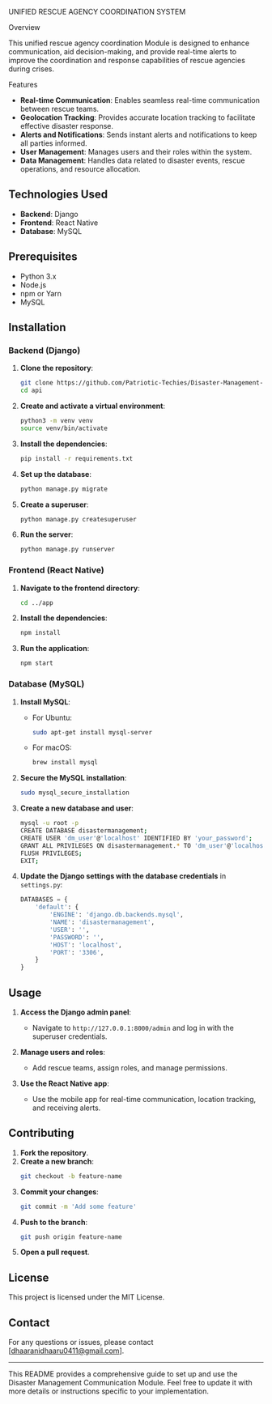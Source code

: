 UNIFIED RESCUE AGENCY COORDINATION SYSTEM 

Overview

This unified rescue agency coordination Module is designed to enhance communication, aid decision-making, and provide real-time alerts to improve the coordination and response capabilities of rescue agencies during crises.

Features

- **Real-time Communication**: Enables seamless real-time communication between rescue teams.
- **Geolocation Tracking**: Provides accurate location tracking to facilitate effective disaster response.
- **Alerts and Notifications**: Sends instant alerts and notifications to keep all parties informed.
- **User Management**: Manages users and their roles within the system.
- **Data Management**: Handles data related to disaster events, rescue operations, and resource allocation.

## Technologies Used

- **Backend**: Django
- **Frontend**: React Native
- **Database**: MySQL

## Prerequisites

- Python 3.x
- Node.js
- npm or Yarn
- MySQL

## Installation

### Backend (Django)

1. **Clone the repository**:
    ```sh
    git clone https://github.com/Patriotic-Techies/Disaster-Management-Software.git
    cd api
    ```

2. **Create and activate a virtual environment**:
    ```sh
    python3 -m venv venv
    source venv/bin/activate
    ```

3. **Install the dependencies**:
    ```sh
    pip install -r requirements.txt
    ```

4. **Set up the database**:
    ```sh
    python manage.py migrate
    ```

5. **Create a superuser**:
    ```sh
    python manage.py createsuperuser
    ```

6. **Run the server**:
    ```sh
    python manage.py runserver
    ```

### Frontend (React Native)

1. **Navigate to the frontend directory**:
    ```sh
    cd ../app
    ```

2. **Install the dependencies**:
    ```sh
    npm install
    ```

3. **Run the application**:
    ```sh
    npm start
    ```

### Database (MySQL)

1. **Install MySQL**:
    - For Ubuntu:
      ```sh
      sudo apt-get install mysql-server
      ```
    - For macOS:
      ```sh
      brew install mysql
      ```

2. **Secure the MySQL installation**:
    ```sh
    sudo mysql_secure_installation
    ```

3. **Create a new database and user**:
    ```sh
    mysql -u root -p
    CREATE DATABASE disastermanagement;
    CREATE USER 'dm_user'@'localhost' IDENTIFIED BY 'your_password';
    GRANT ALL PRIVILEGES ON disastermanagement.* TO 'dm_user'@'localhost';
    FLUSH PRIVILEGES;
    EXIT;
    ```

4. **Update the Django settings with the database credentials** in `settings.py`:
    ```python
    DATABASES = {
        'default': {
            'ENGINE': 'django.db.backends.mysql',
            'NAME': 'disastermanagement',
            'USER': '',
            'PASSWORD': '',
            'HOST': 'localhost',
            'PORT': '3306',
        }
    }
    ```

## Usage

1. **Access the Django admin panel**:
    - Navigate to `http://127.0.0.1:8000/admin` and log in with the superuser credentials.

2. **Manage users and roles**:
    - Add rescue teams, assign roles, and manage permissions.

3. **Use the React Native app**:
    - Use the mobile app for real-time communication, location tracking, and receiving alerts.

## Contributing

1. **Fork the repository**.
2. **Create a new branch**:
    ```sh
    git checkout -b feature-name
    ```
3. **Commit your changes**:
    ```sh
    git commit -m 'Add some feature'
    ```
4. **Push to the branch**:
    ```sh
    git push origin feature-name
    ```
5. **Open a pull request**.

## License

This project is licensed under the MIT License.

## Contact

For any questions or issues, please contact [dhaaranidhaaru0411@gmail.com].

---

This README provides a comprehensive guide to set up and use the Disaster Management Communication Module. Feel free to update it with more details or instructions specific to your implementation.
